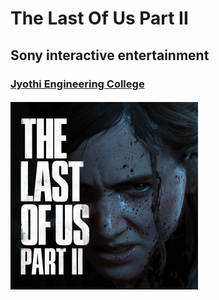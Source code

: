 # The Last Of Us Part II
## Sony interactive entertainment
### [Jyothi Engineering College](https://www.jecc.ac.in/)
#### ![image missing](https://github.com/sreeraj-kr/Run/blob/main/img/TLOU_P2_Box_Art_2.png)
